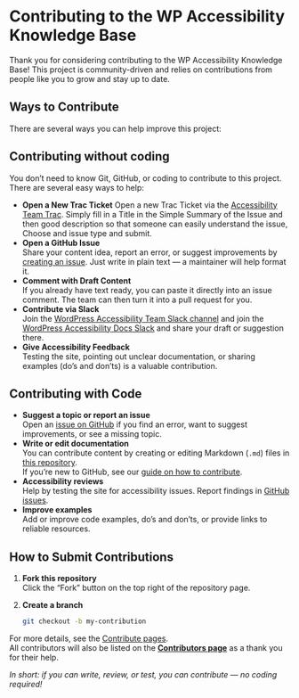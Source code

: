 # Contributing to the WP Accessibility Knowledge Base

Thank you for considering contributing to the WP Accessibility Knowledge Base! 
This project is community-driven and relies on contributions from people like you to grow and stay up to date.

## Ways to Contribute

There are several ways you can help improve this project:

## Contributing without coding

You don’t need to know Git, GitHub, or coding to contribute to this project.  
There are several easy ways to help:

- **Open a New Trac Ticket**
  Open a new Trac Ticket via the [Accessibility Team Trac](https://core.trac.wordpress.org/newticket). Simply fill in a Title in the Simple Summary of the Issue and then good description so that someone can easily understand the issue, Choose and issue type and submit.
- **Open a GitHub Issue**  
  Share your content idea, report an error, or suggest improvements by [creating an issue](https://github.com/wpaccessibility/wp-a11y-docs/issues). Just write in plain text — a maintainer will help format it.
- **Comment with Draft Content**  
  If you already have text ready, you can paste it directly into an issue comment. The team can then turn it into a pull request for you.
- **Contribute via Slack**  
  Join the [WordPress Accessibility Team Slack channel](https://wordpress.slack.com/archives/C02RP4X03) and join the [WordPress Accessibility Docs Slack](https://wordpress.slack.com/archives/C6PK2QCTY) and share your draft or suggestion there.
- **Give Accessibility Feedback**  
  Testing the site, pointing out unclear documentation, or sharing examples (do’s and don’ts) is a valuable contribution.

## Contributing with Code

- **Suggest a topic or report an issue**  
  Open an [issue on GitHub](https://github.com/wpaccessibility/wp-a11y-docs/issues) if you find an error, want to suggest improvements, or see a missing topic.
- **Write or edit documentation**  
  You can contribute content by creating or editing Markdown (`.md`) files in [this repository](https://github.com/wpaccessibility/wp-a11y-docs/issues).  
  If you’re new to GitHub, see our [guide on how to contribute](/docs/contribute/).
- **Accessibility reviews**  
  Help by testing the site for accessibility issues. Report findings in [GitHub issues](https://github.com/wpaccessibility/wp-a11y-docs/issues).
- **Improve examples**  
  Add or improve code examples, do’s and don’ts, or provide links to reliable resources.

## How to Submit Contributions

1. **Fork this repository**  
   Click the “Fork” button on the top right of the repository page.

2. **Create a branch**
   ```bash
   git checkout -b my-contribution


For more details, see the [Contribute pages](https://wpaccessibility.org/docs/contribute/).  
All contributors will also be listed on the [**Contributors page**](https://wpaccessibility.org/docs/contributors/) as a thank you for their help.

*In short: if you can write, review, or test, you can contribute — no coding required!*

